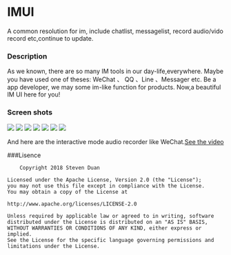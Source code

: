 # IMUI
A common resolution for im, include chatlist, messagelist, record audio/vido record etc,continue to update.

### Description
As we known, there are so many IM tools in our day-life,everywhere. Maybe you have used one of theses: WeChat 、 QQ 、Line 、Messager etc. Be a app developer, we may some im-like function for products. Now,a beautiful IM UI here for you! 

### Screen shots
![](https://github.com/stevenduan17/IMUI/blob/master/screen-shoot/device-2018-06-14-102548.png) ![](https://github.com/stevenduan17/IMUI/blob/master/screen-shoot/device-2018-06-14-102630.png) ![](https://github.com/stevenduan17/IMUI/blob/master/screen-shoot/device-2018-06-14-102649.png) ![](https://github.com/stevenduan17/IMUI/blob/master/screen-shoot/device-2018-06-14-102716.png) ![](https://github.com/stevenduan17/IMUI/blob/master/screen-shoot/device-2018-06-14-102743.png) ![]( https://github.com/stevenduan17/IMUI/blob/master/screen-shoot/device-2018-06-14-103148.png) ![](https://github.com/stevenduan17/IMUI/blob/master/screen-shoot/device-2018-06-14-103207.png)

And here are the interactive mode audio recorder like WeChat.[See the video](https://github.com/stevenduan17/IMUI/blob/master/screen-shoot/device-2018-06-14-102837.mp4)


###Lisence
    
    	Copyright 2018 Steven Duan

	Licensed under the Apache License, Version 2.0 (the "License");
	you may not use this file except in compliance with the License.
	You may obtain a copy of the License at

    http://www.apache.org/licenses/LICENSE-2.0

	Unless required by applicable law or agreed to in writing, software
	distributed under the License is distributed on an "AS IS" BASIS,
	WITHOUT WARRANTIES OR CONDITIONS OF ANY KIND, either express or implied.
	See the License for the specific language governing permissions and
	limitations under the License.
